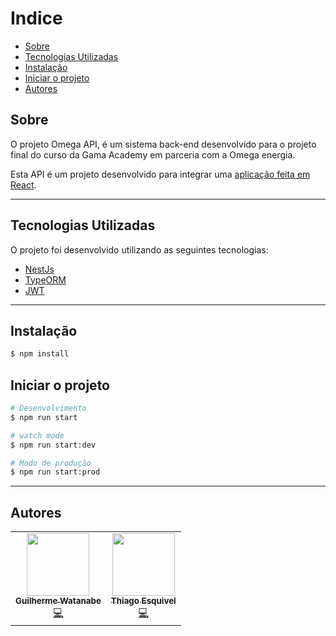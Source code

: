 
# Indice

- [Sobre](#sobre)
- [Tecnologias Utilizadas](#tecnologias-utilizadas)
- [Instalação](#instalação)
- [Iniciar o projeto](#iniciar-o-projeto)
- [Autores](#autores)

## Sobre

O projeto Omega API, é um sistema back-end desenvolvido para o projeto final do curso da Gama Academy em parceria com a Omega energia.

Esta API é um projeto desenvolvido para integrar uma [aplicação feita em React](https://github.com/nathanoliveiras/projeto-omegatech).

---

## Tecnologias Utilizadas

O projeto foi desenvolvido utilizando as seguintes tecnologias:

- [NestJs](https://nestjs.com/)
- [TypeORM](https://typeorm.io/#/)
- [JWT](https://jwt.io/)

---

## Instalação

```bash
$ npm install
```

## Iniciar o projeto

```bash
# Desenvolvimento
$ npm run start

# watch mode
$ npm run start:dev

# Modo de produção
$ npm run start:prod
```

---

## Autores

<table>
  <tr align="center">
    <td align="center">
      <a href="https://github.com/guilhermewatanabe"><img src="https://github.com/guilhermewatanabe.png" width="100px;" alt=""/>
        <br />
        <sub><b>Guilherme Watanabe</b></sub>
      </a>
      <br />
      <a href="https://github.com/GuilhermeWatanabe/omega-api/commits?author=guilhermewatanabe&hkr33175 " title="Code">💻</a>
    </td>
    <td align="center">
      <a href="https://github.com/thiagosesquivel"><img src="https://github.com/thiagosesquivel.png" width="100px;" alt=""/>
        <br />
        <sub><b>Thiago Esquivel</b></sub>
      </a>
      <br />
      <a href="https://github.com/GuilhermeWatanabe/omega-api/commits?author=thiagosesquivel " title="Code">💻</a>
    </td>
  </tr>
</table>
